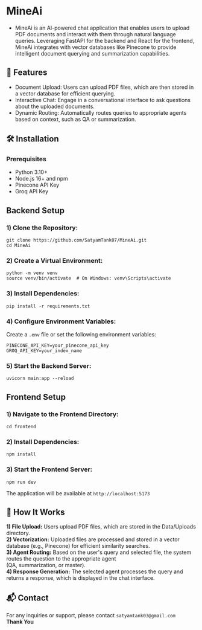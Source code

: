 # MineAi
- MineAi is an AI-powered chat application that enables users to upload PDF documents and interact with them through natural language queries. Leveraging FastAPI for the backend and React for the frontend, MineAi integrates with vector databases like Pinecone to provide intelligent document querying and summarization capabilities.

## 🚀 Features
- Document Upload: Users can upload PDF files, which are then stored in a vector database for efficient querying.
- Interactive Chat: Engage in a conversational interface to ask questions about the uploaded documents.
- Dynamic Routing: Automatically routes queries to appropriate agents based on context, such as QA or summarization.

## 🛠️ Installation
### Prerequisites
- Python 3.10+
- Node.js 16+ and npm
- Pinecone API Key
- Groq API Key

## Backend Setup
### 1) Clone the Repository:
```
git clone https://github.com/SatyamTank07/MineAi.git
cd MineAi
```

### 2) Create a Virtual Environment:
```
python -m venv venv
source venv/bin/activate  # On Windows: venv\Scripts\activate
```
### 3) Install Dependencies:
```
pip install -r requirements.txt
```

### 4) Configure Environment Variables:
Create a ```.env``` file or set the following environment variables:
```
PINECONE_API_KEY=your_pinecone_api_key
GROQ_API_KEY=your_index_name
```
### 5) Start the Backend Server:
```
uvicorn main:app --reload
```

## Frontend Setup
### 1) Navigate to the Frontend Directory:
```
cd frontend
```
### 2) Install Dependencies:
```
npm install
```

### 3) Start the Frontend Server:
```
npm run dev
```
The application will be available at ```http://localhost:5173```

## 🧠 How It Works
**1) File Upload:** Users upload PDF files, which are stored in the Data/Uploads directory.<br>
**2) Vectorization:** Uploaded files are processed and stored in a vector database (e.g., Pinecone) for efficient similarity searches.<br>
**3) Agent Routing:** Based on the user's query and selected file, the system routes the question to the appropriate agent <br>   (QA, summarization, or master).<br>
**4) Response Generation:** The selected agent processes the query and returns a response, which is displayed in the chat interface.<br>

## 📬 Contact
For any inquiries or support, please contact ```satyamtank03@gmail.com```<br>
**Thank You**
